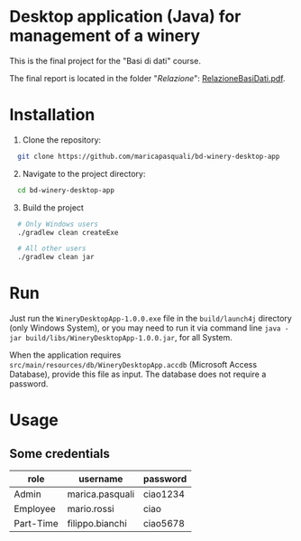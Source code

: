 # Desktop application (Java) for management of a winery

This is the final project for the "Basi di dati" course.

The final report is located in the folder "_Relazione_": [RelazioneBasiDati.pdf](/Relazione/RelazioneBasiDati.pdf).

# Installation

1. Clone the repository:
```bash 
  git clone https://github.com/maricapasquali/bd-winery-desktop-app
```
2. Navigate to the project directory:
```bash
  cd bd-winery-desktop-app
```
3. Build the project
```bash
  # Only Windows users
  ./gradlew clean createExe 
```

```bash
  # All other users
  ./gradlew clean jar 
```

# Run

Just run the `WineryDesktopApp-1.0.0.exe` file in the ``build/launch4j`` directory (only Windows System), 
or you may need to run it via command line `java -jar build/libs/WineryDesktopApp-1.0.0.jar`, for all System.

When the application requires `src/main/resources/db/WineryDesktopApp.accdb` (Microsoft Access Database), provide this file as input.
The database does not require a password.

# Usage
## Some credentials

| role      | username        | password |
------------|-----------------|----------|
| Admin     | marica.pasquali | ciao1234 |  
| Employee  | mario.rossi     | ciao     |  
| Part-Time | filippo.bianchi | ciao5678 |  
